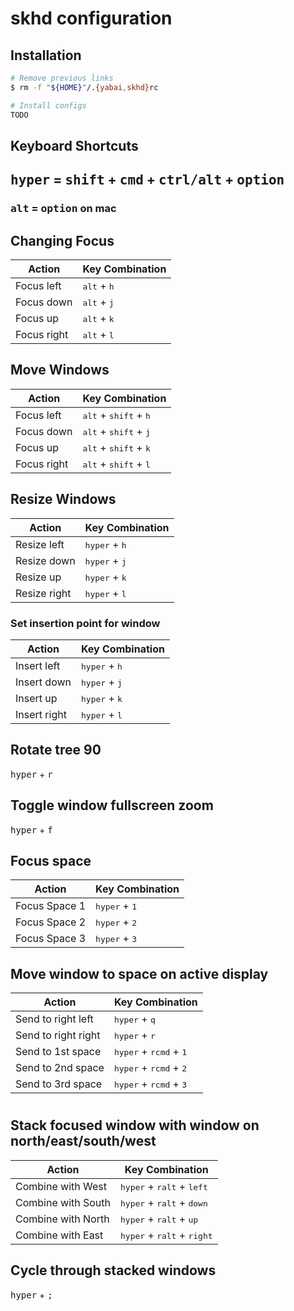 # skhd configuration

## Installation

```sh
# Remove previous links
$ rm -f "${HOME}"/.{yabai,skhd}rc

# Install configs
TODO
```

## Keyboard Shortcuts

## <kbd>hyper</kbd> = <kbd>shift</kbd> + <kbd>cmd</kbd> + <kbd>ctrl/alt</kbd> + <kbd>option</kbd>
### <kbd>alt</kbd> = <kbd>option</kbd> on mac

## Changing Focus

| Action      | Key Combination               |
| ----------- | ----------------------------- |
| Focus left  | <kbd>alt</kbd> + <kbd>h</kbd> |
| Focus down  | <kbd>alt</kbd> + <kbd>j</kbd> |
| Focus up    | <kbd>alt</kbd> + <kbd>k</kbd> |
| Focus right | <kbd>alt</kbd> + <kbd>l</kbd> |

## Move Windows
| Action      | Key Combination                                  |
| ----------- | ------------------------------------------------ |
| Focus left  | <kbd>alt</kbd> + <kbd>shift</kbd> + <kbd>h</kbd> |
| Focus down  | <kbd>alt</kbd> + <kbd>shift</kbd> + <kbd>j</kbd> |
| Focus up    | <kbd>alt</kbd> + <kbd>shift</kbd> + <kbd>k</kbd> |
| Focus right | <kbd>alt</kbd> + <kbd>shift</kbd> + <kbd>l</kbd> |

## Resize Windows

| Action       | Key Combination                 |
| ------------ | ------------------------------- |
| Resize left  | <kbd>hyper</kbd> + <kbd>h</kbd> |
| Resize down  | <kbd>hyper</kbd> + <kbd>j</kbd> |
| Resize up    | <kbd>hyper</kbd> + <kbd>k</kbd> |
| Resize right | <kbd>hyper</kbd> + <kbd>l</kbd> |

### Set insertion point for window
| Action       | Key Combination                 |
| ------------ | ------------------------------- |
| Insert left  | <kbd>hyper</kbd> + <kbd>h</kbd> |
| Insert down  | <kbd>hyper</kbd> + <kbd>j</kbd> |
| Insert up    | <kbd>hyper</kbd> + <kbd>k</kbd> |
| Insert right | <kbd>hyper</kbd> + <kbd>l</kbd> |

## Rotate tree 90
<kbd>hyper</kbd> + <kbd>r</kbd>

## Toggle window fullscreen zoom
<kbd>hyper</kbd> + <kbd>f</kbd>

## Focus space

| Action        | Key Combination                 |
| ------------- | ------------------------------- |
| Focus Space 1 | <kbd>hyper</kbd> + <kbd>1</kbd> |
| Focus Space 2 | <kbd>hyper</kbd> + <kbd>2</kbd> |
| Focus Space 3 | <kbd>hyper</kbd> + <kbd>3</kbd> |

## Move window to space on active display

| Action              | Key Combination                                    |
| ------------------- | -------------------------------------------------- |
| Send to right left  | <kbd>hyper</kbd> + <kbd>q</kbd>                    |
| Send to right right | <kbd>hyper</kbd> + <kbd>r</kbd>                    |
| Send to 1st space   | <kbd>hyper</kbd> + <kbd>rcmd</kbd>  + <kbd>1</kbd> |
| Send to 2nd space   | <kbd>hyper</kbd> + <kbd>rcmd</kbd>  + <kbd>2</kbd> |
| Send to 3rd space   | <kbd>hyper</kbd> + <kbd>rcmd</kbd> + <kbd>3</kbd>  |
#

## Stack focused window with window on north/east/south/west

| Action             | Key Combination                                       |
| ------------------ | ----------------------------------------------------- |
| Combine with West  | <kbd>hyper</kbd> + <kbd>ralt</kbd> + <kbd>left</kbd>  |
| Combine with South | <kbd>hyper</kbd> + <kbd>ralt</kbd> + <kbd>down</kbd>  |
| Combine with North | <kbd>hyper</kbd> + <kbd>ralt</kbd> + <kbd>up</kbd>    |
| Combine with East  | <kbd>hyper</kbd> + <kbd>ralt</kbd> + <kbd>right</kbd> |

## Cycle through stacked windows
<kbd>hyper</kbd> + <kbd>;</kbd>